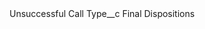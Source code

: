 <?xml version="1.0" encoding="UTF-8"?>
<CustomMetadata xmlns="http://soap.sforce.com/2006/04/metadata" xmlns:xsi="http://www.w3.org/2001/XMLSchema-instance" xmlns:xsd="http://www.w3.org/2001/XMLSchema">
    <label>Unsuccessful Call</label>
    <values>
        <field>Type__c</field>
        <value xsi:type="xsd:string">Final Dispositions</value>
    </values>
</CustomMetadata>
